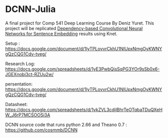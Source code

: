# DCNN-Julia
A final project for Comp 541 Deep Learning Course By Deniz Yuret. 
This project will be replicated [Dependency-based Convolutional Neural Networks for Sentence Embedding](http://people.oregonstate.edu/~mam/pdf/papers/DCNN.pdf) results using Knet.


Setup : https://docs.google.com/document/d/1lyTPLovvrCkhU1NIUpxNmgOyKWNYgQzCQG1Cdv-tveg/

Research Log: https://docs.google.com/spreadsheets/d/1yE3PwbQjsSqPG3YOr9sSb0x6-JGEXnobi3ct-RZUu2w/

persentation: https://docs.google.com/document/d/1lyTPLovvrCkhU1NIUpxNmgOyKWNYgQzCQG1Cdv-tveg/

Datasheet: https://docs.google.com/spreadsheets/d/1vkZVL3cdjIBhrTeOTqbaTDuQXeHW_J6rP7MCSOOSj3A

DCNN source code that runs python 2.66 and Theano 0.7 : https://github.com/cosmmb/DCNN
